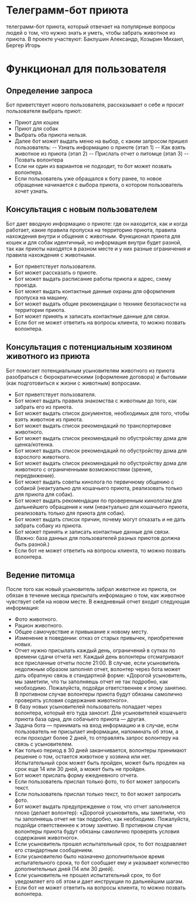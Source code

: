 # Телеграмм-бот приюта
телеграмм-бот приюта, который отвечает на популярные вопросы людей о том, что нужно знать и уметь, чтобы забрать животное из приюта. В проекте участвуют: Баклушин Александр, Козырин Михаил, Бергер Игорь
# Функционал для пользователя
## Определение запроса
Бот приветствует нового пользователя, рассказывает о себе и просит пользователя выбрать приют:
- Приют для кошек
- Приют для собак
- Выбрать оба приюта нельзя.
- Далее бот может выдать меню на выбор, с каким запросом пришел пользователь:
  -- Узнать информацию о приюте (этап 1)
  -- Как взять животное из приюта (этап 2)
  -- Прислать отчет о питомце (этап 3)
  -- Позвать волонтера
- Если ни один из вариантов не подходит, то бот может позвать волонтера.
- Если пользователь уже обращался к боту ранее, то новое обращение начинается с выбора приюта, о котором пользователь хочет узнать.
##  Консультация с новым пользователем
Бот дает вводную информацию о приюте: где он находится, как и когда работает, какие правила пропуска на территорию приюта, правила нахождения внутри и общения с животным. Функционал приюта для кошек и для собак идентичный, но информация внутри будет разной, так как приюты находятся в разном месте и у них разные ограничения и правила нахождения с животными.
- Бот приветствует пользователя.
- Бот может рассказать о приюте.
- Бот может выдать расписание работы приюта и адрес, схему проезда.
- Бот может выдать контактные данные охраны для оформления пропуска на машину.
- Бот может выдать общие рекомендации о технике безопасности на территории приюта.
- Бот может принять и записать контактные данные для связи.
- Если бот не может ответить на вопросы клиента, то можно позвать волонтера.
## Консультация с потенциальным хозяином животного из приюта
Бот помогает потенциальным усыновителям животного из приюта разобраться с бюрократическими (оформление договора) и бытовыми (как подготовиться к жизни с животным) вопросами.
- Бот приветствует пользователя.
- Бот может выдать правила знакомства с животным до того, как забрать его из приюта.
- Бот может выдать список документов, необходимых для того, чтобы взять животное из приюта.
- Бот может  выдать список рекомендаций по транспортировке животного.
- Бот может  выдать список рекомендаций по обустройству дома для щенка/котенка.
- Бот может  выдать список рекомендаций по обустройству дома для взрослого животного.
- Бот может  выдать список рекомендаций по обустройству дома для животного с ограниченными возможностями (зрение, передвижение).
- Бот может выдать советы кинолога по первичному общению с собакой (неактуально для кошачьего приюта, реализовать только для приюта для собак).
- Бот может выдать рекомендации по проверенным кинологам для дальнейшего обращения к ним (неактуально для кошачьего приюта, реализовать только для приюта для собак).
- Бот может выдать список причин, почему могут отказать и не дать забрать собаку из приюта.
- Бот может принять и записать контактные данные для связи. (Важно: база данных для пользователей разных приютов должна быть разной.)
- Если бот не может ответить на вопросы клиента, то можно позвать волонтера.
## Ведение питомца
После того как новый усыновитель забрал животное из приюта, он обязан в течение месяца присылать информацию о том, как животное чувствует себя на новом месте. В ежедневный отчет входит следующая информация:
- Фото животного.
- Рацион животного.
- Общее самочувствие и привыкание к новому месту.
- Изменение в поведении: отказ от старых привычек, приобретение новых.
- Отчет нужно присылать каждый день, ограничений в сутках по времени сдачи отчета нет. Каждый день волонтеры отсматривают все присланные отчеты после 21:00. В случае, если усыновитель недолжным образом заполнял отчет, волонтер через бота может дать обратную связь в стандартной форме: «Дорогой усыновитель, мы заметили, что ты заполняешь отчет не так подробно, как необходимо. Пожалуйста, подойди ответственнее к этому занятию. В противном случае волонтеры приюта будут обязаны самолично проверять условия содержания животного».
- В базу новых усыновителей пользователь попадает через волонтера, который его туда заносит. Для усыновителей кошачьего приюта база одна, для собачьего приюта — другая.
- Задача бота — принимать на вход информацию и в случае, если пользователь не присылает информации, напоминать об этом, а если проходит более 2 дней, то отправлять запрос волонтеру на связь с усыновителем.
- Как только период в 30 дней заканчивается, волонтеры принимают решение о том, остается животное у хозяина или нет. Испытательный срок может быть пройден, может быть продлен на срок еще 14 или 30 дней, а может быть не пройден.
- Бот может прислать форму ежедневного отчета.
- Если пользователь прислал только фото, то бот может запросить текст.
- Если пользователь прислал только текст, то бот может запросить фото.
- Бот может выдать предупреждение о том, что отчет заполняется плохо (делает волонтер):
  «Дорогой усыновитель, мы заметили, что ты заполняешь отчет не так подробно, как необходимо. Пожалуйста, подойди ответственнее к этому занятию. В противном случае волонтеры приюта будут обязаны самолично проверять условия содержания животного».
- Если усыновитель прошел испытательный срок, то бот поздравляет его стандартным сообщением.
- Если усыновителю было назначено дополнительное время испытательного срока, то бот сообщает ему и указывает количество дополнительных дней (14 или 30 дней).
- Если усыновитель не прошел испытательный срок, то бот уведомляет его об этом и дает инструкции по дальнейшим шагам.
- Если бот не может ответить на вопросы клиента, то можно позвать волонтера.